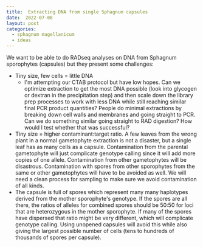 ```yaml
---
title:  Extracting DNA from single Sphagnum capsules
date:  2022-07-08
layout: post
categories:
  - sphagnum magellanicum
  - ideas
---
```

We want to be able to do RADseq analyses on DNA from Sphagnum sporophytes (capsules) but they present some challenges:
  * Tiny size, few cells = little DNA
    * I'm attempting our CTAB protocol but have low hopes. Can we optimize extraction to get the most DNA possible (look into glycogen or dextran in the precipitation step) and then scale down the library prep processes to work with less DNA while still reaching similar final PCR product quantities? People do minimal extractions by breaking down cell walls and membranes and going straight to PCR. Can we do something similar going straight to RAD digestion? How would I test whether that was successful?
  * Tiny size = higher contaminant:target ratio. A few leaves from the wrong plant in a normal gametophyte extraction is not a disaster, but a single leaf has as many cells as a capsule. Contamination from the parental gametophyte will just complicate genotype calling since it will add more copies of one allele. Contamination from other gametophytes will be disastrous. Contamination with spores from other sporophytes from the same or other gametophytes will have to be avoided as well. We will need a clean process for sampling to make sure we avoid contamination of all kinds.
  * The capsule is full of spores which represent many many haplotypes derived from the mother sporophyte's genotype. If the spores are all there, the ratios of alleles for combined spores should be 50:50 for loci that are heterozygous in the mother sporophyte. If many of the spores have dispersed that ratio might be very different, which will complicate genotype calling. Using unopened capsules will avoid this while also giving the largest possible number of cells (tens to hundreds of thousands of spores per capsule).
